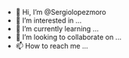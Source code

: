 - 👋 Hi, I’m @Sergiolopezmoro
- 👀 I’m interested in ...
- 🌱 I’m currently learning ...
- 💞️ I’m looking to collaborate on ...
- 📫 How to reach me ...

<!---
Sergiolopezmoro/Sergiolopezmoro is a ✨ special ✨ repository because its `README.md` (this file) appears on your GitHub profile.
You can click the Preview link to take a look at your changes.
--->
